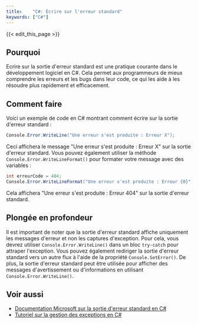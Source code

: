 ```yaml
---
title:    "C#: Écrire sur l'erreur standard"
keywords: ["C#"]
---
```


{{< edit_this_page >}}

## Pourquoi 

Ecrire sur la sortie d'erreur standard est une pratique courante dans le développement logiciel en C#. Cela permet aux programmeurs de mieux comprendre les erreurs et les bugs dans leur code, ce qui les aide à les résoudre plus rapidement et efficacement. 

## Comment faire 

Voici un exemple de code en C# montrant comment écrire sur la sortie d'erreur standard : 

```C#
Console.Error.WriteLine("Une erreur s'est produite : Erreur X");
``` 

Ceci affichera le message "Une erreur s'est produite : Erreur X" sur la sortie d'erreur standard. Vous pouvez également utiliser la méthode `Console.Error.WriteLineFormat()` pour formater votre message avec des variables : 

```C#
int erreurCode = 404;
Console.Error.WriteLineFormat("Une erreur s'est produite : Erreur {0}", erreurCode);
```

Cela affichera "Une erreur s'est produite : Erreur 404" sur la sortie d'erreur standard. 

## Plongée en profondeur 

Il est important de noter que la sortie d'erreur standard affiche uniquement les messages d'erreur et non les captures d'exception. Pour cela, vous devrez utiliser `Console.Error.WriteLine()` dans un bloc `try-catch` pour attraper l'exception. Vous pouvez également rediriger la sortie d'erreur standard vers un autre flux à l'aide de la propriété `Console.SetError()`. De plus, la sortie d'erreur standard peut être utilisée pour afficher des messages d'avertissement ou d'informations en utilisant `Console.Error.WriteLine()`. 

## Voir aussi 

- [Documentation Microsoft sur la sortie d'erreur standard en C#](https://docs.microsoft.com/fr-fr/dotnet/api/system.console.error)
- [Tutoriel sur la gestion des exceptions en C#](https://www.c-sharpcorner.com/article/exception-handling-in-C-Sharp/)